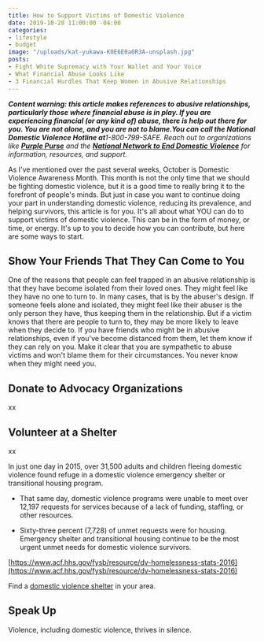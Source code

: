 ```yaml
---
title: How to Support Victims of Domestic Violence
date: 2019-10-28 11:00:00 -04:00
categories:
- lifestyle
- budget
image: "/uploads/kat-yukawa-K0E6E0a0R3A-unsplash.jpg"
posts:
- Fight White Supremacy with Your Wallet and Your Voice
- What Financial Abuse Looks Like
- 3 Financial Hurdles That Keep Women in Abusive Relationships
---
```


***Content warning: this article makes references to abusive relationships, particularly those where financial abuse is in play. If you are experiencing financial (or any kind of) abuse, there is help out there for you. You are not alone, and you are not to blame.You can call the National Domestic Violence Hotline at**1-800-799-SAFE. Reach out to organizations like **[Purple Purse](http://purplepurse.com/)** and the **[National Network to End Domestic Violence](http://www.womenslaw.org/laws_state_type.php?id=14107&state_code=PG&open_id=all)** for information, resources, and support.*

As I've mentioned over the past several weeks, October is Domestic Violence Awareness Month. This month is not the only time that we should be fighting domestic violence, but it is a good time to really bring it to the forefront of people's minds. But just in case you want to continue doing your part in understanding domestic violence, reducing its prevalence, and helping survivors, this article is for you. It's all about what YOU can do to support victims of domestic violence. This can be in the form of money, or time, or energy. It's up to you to decide how you can contribute, but here are some ways to start.

## Show Your Friends That They Can Come to You

One of the reasons that people can feel trapped in an abusive relationship is that they have become isolated from their loved ones. They might feel like they have no one to turn to. In many cases, that is by the abuser's design. If someone feels alone and isolated, they might feel like their abuser is the only person they have, thus keeping them in the relationship. But if a victim knows that there are people to turn to, they may be more likely to leave when they decide to. If you have friends who might be in abusive relationships, even if you've become distanced from them, let them know if they can rely on you. Make it clear that you are sympathetic to abuse victims and won't blame them for their circumstances. You never know when they might need you. 

## Donate to Advocacy Organizations

xx

## Volunteer at a Shelter

xx

In just one day in 2015, over 31,500 adults and children fleeing domestic violence found refuge in a domestic violence emergency shelter or transitional housing program.

* That same day, domestic violence programs were unable to meet over 12,197 requests for services because of a lack of funding, staffing, or other resources.


* Sixty-three percent (7,728) of unmet requests were for housing. Emergency shelter and transitional housing continue to be the most urgent unmet needs for domestic violence survivors.

[https://www.acf.hhs.gov/fysb/resource/dv-homelessness-stats-2016](https://www.acf.hhs.gov/fysb/resource/dv-homelessness-stats-2016)

Find a [domestic violence shelter](https://www.womenslaw.org/find-help/advocates-and-shelters) in your area.

## Speak Up

Violence, including domestic violence, thrives in silence.